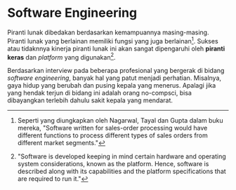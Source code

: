# Software Engineering

Piranti lunak dibedakan berdasarkan kemampuannya masing-masing. Piranti lunak yang berlainan memiliki fungsi yang juga berlainan[^fungsi]. Sukses atau tidaknnya kinerja piranti lunak ini akan sangat dipengaruhi oleh **piranti keras** dan *platform* yang digunakan[^platform].

Berdasarkan interview pada beberapa profesional yang bergerak di bidang _software engineering_, banyak hal yang patut menjadi perhatian. Misalnya, gaya hidup yang berubah dan pusing kepala yang menerus. Apalagi jika yang hendak terjun di bidang ini adalah orang no-compsci, bisa dibayangkan terlebih dahulu sakit kepala yang mendarat.


[^fungsi]: Seperti yang diungkapkan oleh Nagarwal, Tayal dan Gupta dalam buku mereka, "Software written for sales-order processing would have different functions to process different types of sales orders from different market segments." 

[^platform]: "Software is developed keeping in mind certain hardware and operating system considerations, known as the platform. Hence, software is described along with its capabilities and the platform specifications that are required to run it."